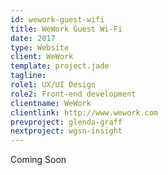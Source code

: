 ```yaml
---
id: wework-guest-wifi
title: WeWork Guest Wi-Fi
date: 2017
type: Website
client: WeWork
template: project.jade
tagline: 
role1: UX/UI Design
role2: Front-end development
clientname: WeWork
clientlink: http://www.wework.com
prevproject: glenda-graff
nextproject: wgsn-insight
---
```


Coming Soon